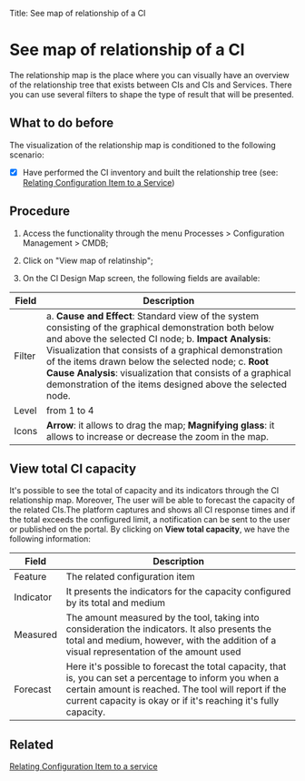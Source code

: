Title: See map of relationship of a CI

# See map of relationship of a CI

The relationship map is the place where you can visually have an overview of the relationship tree that exists between CIs and CIs and Services. There you can use several filters to shape the type of result that will be presented.

## What to do before

The visualization of the relationship map is conditioned to the following scenario:

- [X] Have performed the CI inventory and built the relationship tree (see: [Relating Configuration Item to a Service][2])

## Procedure

1. Access the functionality through the menu Processes > Configuration Management > CMDB;

2. Click on "View map of relatinship";

3. On the CI Design Map screen, the following fields are available:

| Field | Description |
|-------|-----------|
|Filter| a.  **Cause and Effect**: Standard view of the system consisting of the graphical demonstration both below and above the selected CI node; b. **Impact Analysis**: Visualization that consists of a graphical demonstration of the items drawn below the selected node; c. **Root Cause Analysis**: visualization that consists of a graphical demonstration of the items designed above the selected node.|
|Level| from 1 to 4 |
|Icons| **Arrow**: it allows to drag the map; **Magnifying glass**: it allows to increase or decrease the zoom in the map.

## View total CI capacity

It's possible to see the total of capacity and its indicators through the CI relationship map.
Moreover, The user will be able to forecast the capacity of the related CIs.The platform captures and shows all CI response times and if the total exceeds the configured limit, a notification can be sent to the user or published on the portal. 
By clicking on **View total capacity**, we have the following information:

| Field | Description |
|-------|-----------|
|Feature| The related configuration item|
|Indicator| It presents the indicators for the capacity configured by its total and medium |
|Measured| The amount measured by the tool, taking into consideration the indicators. It also presents the total and medium, however, with the addition of a visual representation of the amount used |
|Forecast| Here it's possible to forecast the total capacity, that is, you can set a percentage to inform you when a certain amount is reached. The tool will report if the current capacity is okay or if it's reaching it's fully capacity.|

## Related

[Relating Configuration Item to a service][1]

[1]:/en-us/citsmart-platform-9/processes/configuration/use/create-ic-relationship.html

[2]:/en-us/citsmart-platform-9/processes/configuration/use/create-ic-relationship.html
